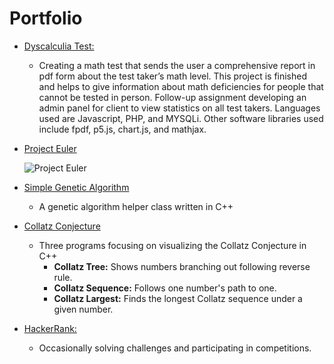 # Portfolio

- <a href="http://dyscalculiatesting.com" target="_blank">Dyscalculia Test:</a>

  - Creating a math test that sends the user a comprehensive report in pdf form about the test taker’s math level. This project is finished and helps to give information about math deficiencies for people that cannot be tested in person. Follow-up assignment developing an admin panel for client to view statistics on all test takers. Languages used are Javascript, PHP, and MYSQLi. Other software libraries used include fpdf, p5.js, chart.js, and mathjax.

- <a href="https://projecteuler.net" target="_blank">Project Euler</a>

  ![Project Euler](https://projecteuler.net/profile/coenvalk.png)

- <a href="https://github.com/coenvalk/Simple-Genetic-Algorithm" target="_blank">Simple Genetic Algorithm</a>

  - A genetic algorithm helper class written in C++

- <a href="https://github.com/coenvalk/Collatz-Conjecture" target="_blank">Collatz Conjecture</a>

  - Three programs focusing on visualizing the Collatz Conjecture in C++
    - **Collatz Tree:** Shows numbers branching out following reverse rule.
    - **Collatz Sequence:** Follows one number's path to one.
    - **Collatz Largest:** Finds the longest Collatz sequence under a given number.

- <a href="https://www.hackerrank.com/clcjvalk" target="_blank">HackerRank:</a>

  - Occasionally solving challenges and participating in competitions.